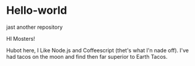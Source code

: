 # Hello-world
jast another repository

HI Mosters!

Hubot here, I Like Node.js and Coffeescript (thet's what I'n nade off).
I've had tacos on the moon and find then far superior to Earth Tacos.
